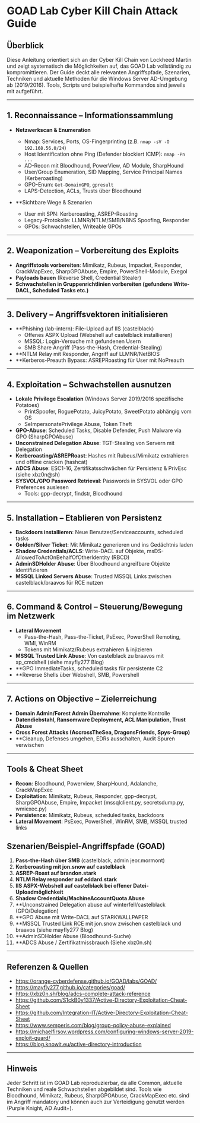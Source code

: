 # GOAD Lab Cyber Kill Chain Attack Guide

## Überblick

Diese Anleitung orientiert sich an der Cyber Kill Chain von Lockheed Martin und zeigt systematisch die Möglichkeiten auf, das GOAD Lab vollständig zu kompromittieren. Der Guide deckt alle relevanten Angriffspfade, Szenarien, Techniken und aktuelle Methoden für die Windows Server AD-Umgebung ab (2019/2016). Tools, Scripts und beispielhafte Kommandos sind jeweils mit aufgeführt.

---

## 1. Reconnaissance – Informationssammlung

- **Netzwerkscan & Enumeration**
  - Nmap: Services, Ports, OS-Fingerprinting (z.B. `nmap -sV -O 192.168.56.0/24`)
  - Host Identification ohne Ping (Defender blockiert ICMP): `nmap -Pn ...`
  - AD-Recon mit Bloodhound, PowerView, AD Module, SharpHound
  - User/Group Enumeration, SID Mapping, Service Principal Names (Kerberoasting)
  - GPO-Enum: `Get-DomainGPO`, `gpresult`
  - LAPS-Detection, ACLs, Trusts über Bloodhound

- **Sichtbare Wege & Szenarien
  - User mit SPN: Kerberoasting, ASREP-Roasting
  - Legacy-Protokolle: LLMNR/NTLM/SMB/NBNS Spoofing, Responder
  - GPOs: Schwachstellen, Writeable GPOs

---

## 2. Weaponization – Vorbereitung des Exploits

- **Angriffstools vorbereiten**: Mimikatz, Rubeus, Impacket, Responder, CrackMapExec, SharpGPOAbuse, Empire, PowerShell-Module, Exegol
- **Payloads bauen** (Reverse Shell, Credential Stealer)
- **Schwachstellen in Gruppenrichtlinien vorbereiten (gefundene Write-DACL, Scheduled Tasks etc.)**

---

## 3. Delivery – Angriffsvektoren initialisieren

- **Phishing (lab-intern): File-Upload auf IIS (castelblack)
  - Offenes ASPX Upload (Webshell auf castelblack installieren)
  - MSSQL: Login-Versuche mit gefundenen Usern
  - SMB Share Angriff (Pass-the-Hash, Credential-Stealing)
- **NTLM Relay mit Responder, Angriff auf LLMNR/NetBIOS
- **Kerberos-Preauth Bypass: ASREPRoasting für User mit NoPreauth

---

## 4. Exploitation – Schwachstellen ausnutzen

- **Lokale Privilege Escalation** (Windows Server 2019/2016 spezifische Potatoes)
  - PrintSpoofer, RoguePotato, JuicyPotato, SweetPotato abhängig vom OS
  - SeImpersonatePrivilege Abuse, Token Theft
- **GPO-Abuse**: Scheduled Tasks, Disable Defender, Push Malware via GPO (SharpGPOAbuse)
- **Unconstrained Delegation Abuse**: TGT-Stealing von Servern mit Delegation
- **Kerberoasting/ASREPRoast**: Hashes mit Rubeus/Mimikatz extrahieren und offline cracken (hashcat)
- **ADCS Abuse**: ESC1-16, Zertifikatsschwächen für Persistenz & PrivEsc (siehe xbz0n@sh)
- **SYSVOL/GPO Password Retrieval**: Passwords in SYSVOL oder GPO Preferences auslesen
  - Tools: gpp-decrypt, findstr, Bloodhound

---

## 5. Installation – Etablieren von Persistenz

- **Backdoors installieren**: Neue Benutzer/Serviceaccounts, scheduled tasks
- **Golden/Silver Ticket**: Mit Mimikatz generieren und ins Gedächtnis laden
- **Shadow Credentials/ACLS**: Write-DACL auf Objekte, msDS-AllowedToActOnBehalfOfOtherIdentity (RBCD)
- **AdminSDHolder Abuse**: Über Bloodhound angreifbare Objekte identifizieren
- **MSSQL Linked Servers Abuse**: Trusted MSSQL Links zwischen castelblack/braavos für RCE nutzen

---

## 6. Command & Control – Steuerung/Bewegung im Netzwerk

- **Lateral Movement**
  - Pass-the-Hash, Pass-the-Ticket, PsExec, PowerShell Remoting, WMI, WinRM
  - Tokens mit Mimikatz/Rubeus extrahieren & injizieren
- **MSSQL Trusted Link Abuse**: Von castelblack zu braavos mit xp_cmdshell (siehe mayfly277 Blog)
- **GPO ImmediateTasks, scheduled tasks für persistente C2
- **Reverse Shells über Webshell, SMB, Powershell

---

## 7. Actions on Objective – Zielerreichung

- **Domain Admin/Forest Admin Übernahme**: Komplette Kontrolle
- **Datendiebstahl, Ransomware Deployment, ACL Manipulation, Trust Abuse**
- **Cross Forest Attacks (AccrossTheSea, DragonsFriends, Spys-Group)**
- **Cleanup, Defenses umgehen, EDRs ausschalten, Audit Spuren verwischen

---

## Tools & Cheat Sheet

- **Recon**: Bloodhound, Powerview, SharpHound, Adalanche, CrackMapExec
- **Exploitation**: Mimikatz, Rubeus, Responder, gpp-decrypt, SharpGPOAbuse, Empire, Impacket (mssqlclient.py, secretsdump.py, wmiexec.py)
- **Persistence**: Mimikatz, Rubeus, scheduled tasks, backdoors
- **Lateral Movement**: PsExec, PowerShell, WinRM, SMB, MSSQL trusted links

## Szenarien/Beispiel-Angriffspfade (GOAD)

1. **Pass-the-Hash über SMB** (castelblack, admin jeor.mormont)
2. **Kerberoasting mit jon.snow auf castelblack**
3. **ASREP-Roast auf brandon.stark**
4. **NTLM Relay responder auf eddard.stark**
5. **IIS ASPX-Webshell auf castelblack bei offener Datei-Uploadmöglichkeit**
6. **Shadow Credentials/MachineAccountQuota Abuse**
7. **Unconstrained Delegation abuse auf winterfell/castelblack (GPO/Delegation)
8. **GPO Abuse mit Write-DACL auf STARKWALLPAPER
9. **MSSQL Trusted Link RCE mit jon.snow zwischen castelblack und braavos (siehe mayfly277 Blog)
10. **AdminSDHolder Abuse (Bloodhound-Suche)
11. **ADCS Abuse / Zertifikatmissbrauch (Siehe xbz0n.sh)

---

## Referenzen & Quellen

- https://orange-cyberdefense.github.io/GOAD/labs/GOAD/
- https://mayfly277.github.io/categories/goad/
- https://xbz0n.sh/blog/adcs-complete-attack-reference
- https://github.com/S1ckB0y1337/Active-Directory-Exploitation-Cheat-Sheet
- https://github.com/Integration-IT/Active-Directory-Exploitation-Cheat-Sheet
- https://www.semperis.com/blog/group-policy-abuse-explained
- https://michaelfirsov.wordpress.com/configuring-windows-server-2019-exploit-guard/
- https://blog.knowit.eu/active-directory-introduction

---

## Hinweis

Jeder Schritt ist im GOAD Lab reproduzierbar, da alle Common, aktuelle Techniken und reale Schwachstellen abgebildet sind. Tools wie Bloodhound, Mimikatz, Rubeus, SharpGPOAbuse, CrackMapExec etc. sind im Angriff mandatory und können auch zur Verteidigung genutzt werden (Purple Knight, AD Audit+).

---
